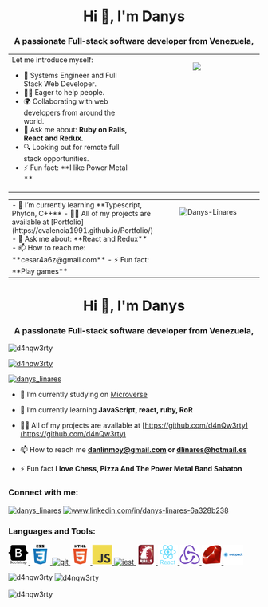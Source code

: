 <h1 align="center">Hi 👋, I'm Danys</h1>
<h3 align="center">A passionate Full-stack software developer from Venezuela,</h3>

<table border="0">
  <tr border="0">
    <td valign="top"  border="0" width="50%">
   Let me introduce myself:

- 🥈 Systems Engineer and Full Stack Web Developer.
- 👨‍💻 Eager to help people.
- 🌍 Collaborating with web developers from around the world.
- 💬 Ask me about: **Ruby on Rails, React and Redux.**
- 🔍 Looking out for remote full stack opportunities.
- ⚡ Fun fact: **I like Power Metal **
     </td>
    <td valign="top">
       <p align="center">
         <img  src="https://i.ibb.co/zmf5vbT/Danys-Linares.gif"  height="250px" />
        </p>
     </td>
  </tr>
</table>

<table border="0">
  <tr border="0">
    <td valign="top"  border="0" width="50%">
- 🌱 I’m currently learning **Typescript, Phyton, C++**
- 👨‍💻 All of my projects are available at [Portfolio](https://cvalencia1991.github.io/Portfolio/)
- 💬 Ask me about: **React and Redux**
- 📫 How to reach me: **cesar4a6z@gmail.com**
- ⚡ Fun fact: **Play games**
     </td>
    <td valign="top">
       <p align="center">
         <img  <img src="https://i.ibb.co/zmf5vbT/Danys-Linares.gif" alt="Danys-Linares" border="0" height="250px" />
        </p>
     </td>
  </tr>
</table>

<h1 align="center">Hi 👋, I'm Danys</h1>
<h3 align="center">A passionate Full-stack software developer from Venezuela,</h3>

<p align="left"> <img src="https://komarev.com/ghpvc/?username=d4nqw3rty&label=Profile%20views&color=0e75b6&style=flat" alt="d4nqw3rty" /> </p>

<p align="left"> <a href="https://github.com/ryo-ma/github-profile-trophy"><img src="https://github-profile-trophy.vercel.app/?username=d4nqw3rty" alt="d4nqw3rty" /></a> </p>

<p align="left"> <a href="https://twitter.com/danys_linares" target="blank"><img src="https://img.shields.io/twitter/follow/danys_linares?logo=twitter&style=for-the-badge" alt="danys_linares" /></a> </p>

- 🔭 I’m currently studying on [Microverse](https://www.microverse.org/)

- 🌱 I’m currently learning **JavaScript, react, ruby, RoR**

- 👨‍💻 All of my projects are available at [https://github.com/d4nQw3rty](https://github.com/d4nQw3rty)

- 📫 How to reach me **danlinmoy@gmail.com or dlinares@hotmail.es**

- ⚡ Fun fact **I love Chess, Pizza And The Power Metal Band Sabaton**

<h3 align="left">Connect with me:</h3>
<p align="left">
<a href="https://twitter.com/danys_linares" target="blank"><img align="center" src="https://raw.githubusercontent.com/rahuldkjain/github-profile-readme-generator/master/src/images/icons/Social/twitter.svg" alt="danys_linares" height="30" width="40" /></a>
<a href="https://linkedin.com/in/www.linkedin.com/in/danys-linares-6a328b238" target="blank"><img align="center" src="https://raw.githubusercontent.com/rahuldkjain/github-profile-readme-generator/master/src/images/icons/Social/linked-in-alt.svg" alt="www.linkedin.com/in/danys-linares-6a328b238" height="30" width="40" /></a>
</p>

<h3 align="left">Languages and Tools:</h3>
<p align="left"> <a href="https://getbootstrap.com" target="_blank" rel="noreferrer"> <img src="https://raw.githubusercontent.com/devicons/devicon/master/icons/bootstrap/bootstrap-plain-wordmark.svg" alt="bootstrap" width="40" height="40"/> </a> <a href="https://www.w3schools.com/css/" target="_blank" rel="noreferrer"> <img src="https://raw.githubusercontent.com/devicons/devicon/master/icons/css3/css3-original-wordmark.svg" alt="css3" width="40" height="40"/> </a> <a href="https://git-scm.com/" target="_blank" rel="noreferrer"> <img src="https://www.vectorlogo.zone/logos/git-scm/git-scm-icon.svg" alt="git" width="40" height="40"/> </a> <a href="https://www.w3.org/html/" target="_blank" rel="noreferrer"> <img src="https://raw.githubusercontent.com/devicons/devicon/master/icons/html5/html5-original-wordmark.svg" alt="html5" width="40" height="40"/> </a> <a href="https://developer.mozilla.org/en-US/docs/Web/JavaScript" target="_blank" rel="noreferrer"> <img src="https://raw.githubusercontent.com/devicons/devicon/master/icons/javascript/javascript-original.svg" alt="javascript" width="40" height="40"/> </a> <a href="https://jestjs.io" target="_blank" rel="noreferrer"> <img src="https://www.vectorlogo.zone/logos/jestjsio/jestjsio-icon.svg" alt="jest" width="40" height="40"/> </a> <a href="https://rubyonrails.org" target="_blank" rel="noreferrer"> <img src="https://raw.githubusercontent.com/devicons/devicon/master/icons/rails/rails-original-wordmark.svg" alt="rails" width="40" height="40"/> </a> <a href="https://reactjs.org/" target="_blank" rel="noreferrer"> <img src="https://raw.githubusercontent.com/devicons/devicon/master/icons/react/react-original-wordmark.svg" alt="react" width="40" height="40"/> </a> <a href="https://redux.js.org" target="_blank" rel="noreferrer"> <img src="https://raw.githubusercontent.com/devicons/devicon/master/icons/redux/redux-original.svg" alt="redux" width="40" height="40"/> </a> <a href="https://www.ruby-lang.org/en/" target="_blank" rel="noreferrer"> <img src="https://raw.githubusercontent.com/devicons/devicon/master/icons/ruby/ruby-original.svg" alt="ruby" width="40" height="40"/> </a> <a href="https://webpack.js.org" target="_blank" rel="noreferrer"> <img src="https://raw.githubusercontent.com/devicons/devicon/d00d0969292a6569d45b06d3f350f463a0107b0d/icons/webpack/webpack-original-wordmark.svg" alt="webpack" width="40" height="40"/> </a> </p>

<p><img align="left" src="https://github-readme-stats.vercel.app/api/top-langs?username=d4nqw3rty&show_icons=true&locale=en&layout=compact" alt="d4nqw3rty" /></p>

<p>&nbsp;<img align="center" src="https://github-readme-stats.vercel.app/api?username=d4nqw3rty&show_icons=true&locale=en" alt="d4nqw3rty" /></p>

<p><img align="center" src="https://github-readme-streak-stats.herokuapp.com/?user=d4nqw3rty&" alt="d4nqw3rty" /></p>

